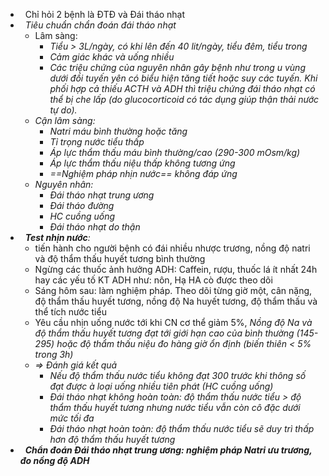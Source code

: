 -   Chỉ hỏi 2 bệnh là ĐTĐ và Đái tháo nhạt
-   _Tiêu chuẩn chẩn đoán đái tháo nhạt_
	- Lâm sàng:
		- _Tiểu > 3L/ngày, có khi lên đến 40 lit/ngày, tiểu đêm, tiểu trong_
		- _Cảm giác khác và uống nhiều_
		- _Các triệu chứng của nguyên nhân gây bệnh như trong u vùng dưới đồi tuyến yên có biểu hiện tăng tiết hoặc suy các tuyến. Khi phối hợp cả thiếu ACTH và ADH thì triệu chứng đái tháo nhạt có thể bị che lấp (do glucocorticoid có tác dụng giúp thận thải nước tự do)._
	- _Cận lâm sàng:_
		- _Natri máu bình thường hoặc tăng_
		- _Tỉ trọng nước tiểu thấp_
		- _Áp lực thẩm thấu máu bình thường/cao (290-300 mOsm/kg)_
		- _Áp lực thẩm thấu niệu thấp không tương ứng_
		- _==Nghiệm pháp nhịn nước== không đáp ứng_
	- _Nguyên nhân:_
		- _Đái tháo nhạt trung ương_
		- _Đái tháo đường_
		- _HC cuồng uống_
		- _Đái tháo nhạt do thận_
-   _**Test nhịn nước**:_
	- tiến hành cho người bệnh có đái nhiều nhược trương, nồng độ natri và độ thẩm thấu huyết tương bình thường
	- Ngừng các thuốc ảnh hưởng ADH: Caffein, rượu, thuốc lá ít nhất 24h hay các yếu tố KT ADH như: nôn, Hạ HA cò được theo dõi
	- Sáng hôm sau: làm nghiệm pháp. Theo dõi từng giờ một, cân nặng, độ thẩm thấu huyết tương, nồng độ Na huyết tương, độ thẩm thấu và thể tích nước tiểu
	- Yêu cầu nhịn uống nước tới khi CN cơ thể giảm 5%, _Nồng độ Na và độ thẩm thấu huyết tương đạt tới giới hạn cao của bình thường (145-295) hoặc độ thẩm thấu niệu đo hàng giờ ổn định (biến thiên < 5% trong 3h)_
	- _=> Đánh giá kết quả_
		- _Nếu độ thẩm thấu nước tiểu không đạt 300 trước khi thông số đạt được_ _à loại uống nhiều tiên phát (HC cuồng uống)_
		- _Đái tháo nhạt không hoàn toàn: độ thẩm thấu nước tiểu > độ thẩm thấu huyết tương nhưng nước tiểu vẫn còn cô đặc dưới mức tối đa_
		- _Đái tháo nhạt hoàn toàn: độ thẩm thấu nước tiểu sẽ duy trì thấp hơn độ thẩm thấu huyết tương_
-   **_Chẩn đoán Đái tháo nhạt trung ương: nghiệm pháp Natri ưu trương, đo nồng độ ADH_**
